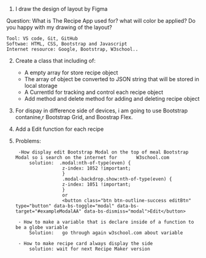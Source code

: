 
1. I draw the design of layout by Figma

Question: 
    What is The Recipe App used for?
    what will color be applied?
    Do you happy with my drawing of the layout?

    Tool: VS code, Git, GitHub
    Softwae: HTML, CSS, Bootstrap and Javascript
    Internet resource: Google, Bootstrap, W3school..

2. Create a class that including of:
    - A empty array for store recipe object 
    - The array of object be converted to JSON string that will be stored in local storage
    - A CurrentId for tracking and control each recipe object
    - Add method and delete method for adding and deleting recipe object 

3. For dispay in difference side of devices, i am going to use Bootstrap contanine,r Bootstrap Grid,
    and Boostrap Flex.

4. Add a Edit function for each recipe

5. Problems:

        -How display edit Bootstrap Modal on the top of meal Bootstrap Modal so i search on the internet for       W3school.com
            solution:  .modal:nth-of-type(even) {
                        z-index: 1052 !important;
                        }
                        .modal-backdrop.show:nth-of-type(even) {
                        z-index: 1051 !important;
                        }
                        or
                        <button class="btn btn-outline-success editBtn" type="button" data-bs-toggle="modal" data-bs-target="#exampleModalAA" data-bs-dismiss="modal">Edit</button>

        - How to make a variable that is declare inside of a function to be a globe variable
            Solution:   go through again w3school.com about variable

        - How to make recipe card always display the side 
            solution: wait for next Recipe Maker version